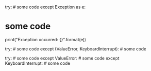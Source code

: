 try:
    # some code
except Exception as e:
   # some code
   print("Exception occurred: {}".format(e))


try:
    # some code
except (ValueError, KeyboardInterrupt):
    # some code

try:
    # some code
except ValueError:
    # some code
except KeyboardInterrupt:
    # some code

